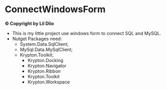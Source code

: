 # ConnectWindowsForm
**© Copyright by Lil Dlio**
- This is my little project use windows form to connect SQL and MySQL.
- Nutget Packages need:
  - System.Data.SqlClient;
  - MySql.Data.MySqlClient;
  - Krypton.Toolkit;
    -    Krypton.Docking
    -    Krypton.Navigator
    -    Krypton.Ribbon
    -    Krypton.Toolkit
    -    Krypton.Workspace
